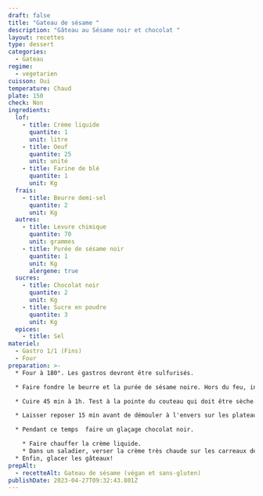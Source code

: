 ```yaml
---
draft: false
title: "Gateau de sésame "
description: "Gâteau au Sésame noir et chocolat "
layout: recettes
type: dessert
categories:
  - Gateau
regime:
  - vegetarien
cuisson: Oui
temperature: Chaud
plate: 150
check: Non
ingredients:
  lof:
    - title: Crème liquide
      quantite: 1
      unit: litre
    - title: Oeuf
      quantite: 25
      unit: unité
    - title: Farine de blé
      quantite: 1
      unit: Kg
  frais:
    - title: Beurre demi-sel
      quantite: 2
      unit: Kg
  autres:
    - title: Levure chimique
      quantite: 70
      unit: grammes
    - title: Purée de sésame noir
      quantite: 1
      unit: Kg
      alergene: true
  sucres:
    - title: Chocolat noir
      quantite: 2
      unit: Kg
    - title: Sucre en poudre
      quantite: 3
      unit: Kg
  epices:
    - title: Sel
materiel:
  - Gastro 1/1 (Fins)
  - Four
preparation: >-
  * Four à 180°. Les gastros devront être sulfurisés.

  * Faire fondre le beurre et la purée de sésame noire. Hors du feu, incorporer les oeufs et le sucre et 5 pincées de sel. battus en remuant sans cesse. Tamiser la farine avec la levure. Verser dans les gastros sulfurisés.

  * Cuire 45 min à 1h. Test à la pointe du couteau qui doit être sèche. 

  * Laisser reposer 15 min avant de démouler à l'envers sur les plateaux.

  * Pendant ce temps  faire un glaçage chocolat noir. 

    * Faire chauffer la crème liquide. 
    * Dans un saladier, verser la crème très chaude sur les carreaux de chocolat. 
  * Enfin, glacer les gâteaux!
prepAlt:
  - recetteAlt: Gateau de sésame (végan et sans-gluten)
publishDate: 2023-04-27T09:32:43.801Z
---
```

